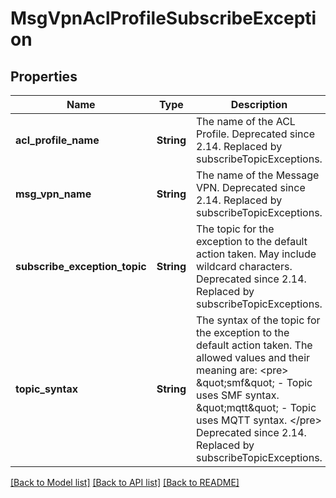 # MsgVpnAclProfileSubscribeException

## Properties
Name | Type | Description | Notes
------------ | ------------- | ------------- | -------------
**acl_profile_name** | **String** | The name of the ACL Profile. Deprecated since 2.14. Replaced by subscribeTopicExceptions. | [optional] [default to null]
**msg_vpn_name** | **String** | The name of the Message VPN. Deprecated since 2.14. Replaced by subscribeTopicExceptions. | [optional] [default to null]
**subscribe_exception_topic** | **String** | The topic for the exception to the default action taken. May include wildcard characters. Deprecated since 2.14. Replaced by subscribeTopicExceptions. | [optional] [default to null]
**topic_syntax** | **String** | The syntax of the topic for the exception to the default action taken. The allowed values and their meaning are:  &lt;pre&gt; \&quot;smf\&quot; - Topic uses SMF syntax. \&quot;mqtt\&quot; - Topic uses MQTT syntax. &lt;/pre&gt;  Deprecated since 2.14. Replaced by subscribeTopicExceptions. | [optional] [default to null]

[[Back to Model list]](../README.md#documentation-for-models) [[Back to API list]](../README.md#documentation-for-api-endpoints) [[Back to README]](../README.md)


